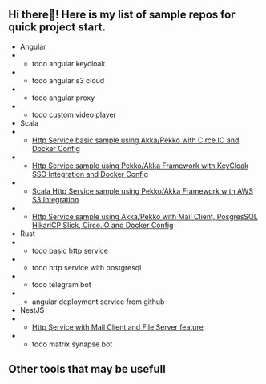 ## Hi there👋! Here is my list of sample repos for quick project start.
- Angular
- - todo angular keycloak
- - todo angular s3 cloud
- - todo angular proxy
- - todo custom video player
- Scala
- - [Http Service basic sample using Akka/Pekko with Circe.IO and Docker Config](https://github.com/redwick/scala-http-service-basic)
- - [Http Service sample using Pekko/Akka Framework with KeyCloak SSO Integration and Docker Config](https://github.com/redwick/scala-http-service-keycloak)
- - [Scala Http Service sample using Pekko/Akka Framework with AWS S3 Integration](https://github.com/redwick/scala-http-service-aws-s3)
- - [Http Service sample using Akka/Pekko with Mail Client, PosgresSQL HikariCP Slick, Circe.IO and Docker Config](https://github.com/redwick/scala-http-service)
- Rust
- - todo basic http service
- - todo http service with postgresql
- - todo telegram bot
- - angular deployment service from github
- NestJS
- - [Http Service with Mail Client and File Server feature](https://github.com/redwick/nestjs-mail-service)
- - todo matrix synapse bot
## Other tools that may be usefull
